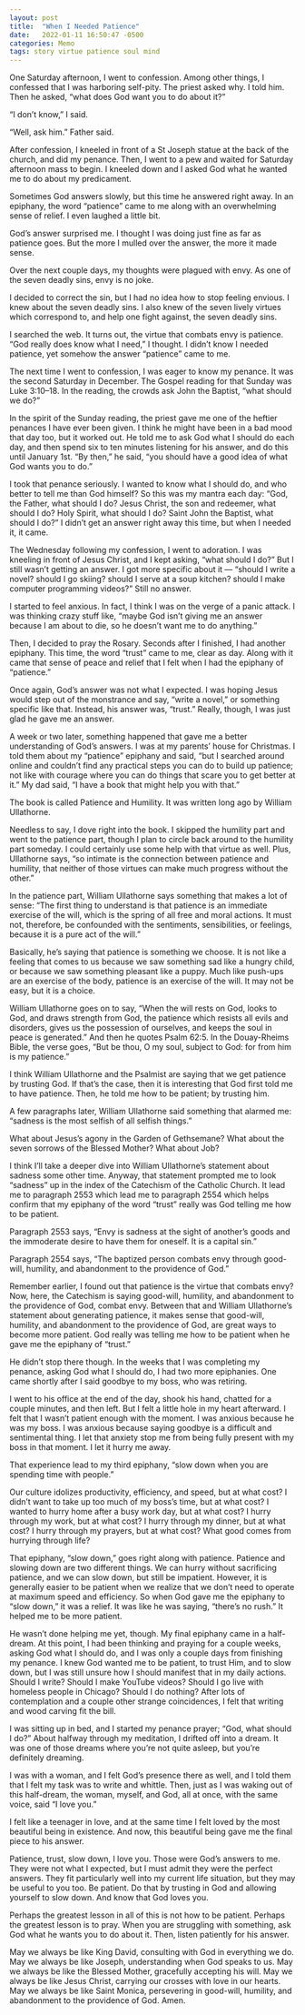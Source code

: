```yaml
---
layout: post
title:  "When I Needed Patience"
date:   2022-01-11 16:50:47 -0500
categories: Memo
tags: story virtue patience soul mind
---
```

One Saturday afternoon, I went to confession. Among other things, I confessed that I was harboring self-pity. The priest asked why. I told him. Then he asked, “what does God want you to do about it?”

“I don’t know,” I said.

“Well, ask him.” Father said.

After confession, I kneeled in front of a St Joseph statue at the back of the church, and did my penance. Then, I went to a pew and waited for Saturday afternoon mass to begin. I kneeled down and I asked God what he wanted me to do about my predicament.

Sometimes God answers slowly, but this time he answered right away. In an epiphany, the word “patience” came to me along with an overwhelming sense of relief. I even laughed a little bit.

God’s answer surprised me. I thought I was doing just fine as far as patience goes. But the more I mulled over the answer, the more it made sense.

Over the next couple days, my thoughts were plagued with envy. As one of the seven deadly sins, envy is no joke.

I decided to correct the sin, but I had no idea how to stop feeling envious. I knew about the seven deadly sins. I also knew of the seven lively virtues which correspond to, and help one fight against, the seven deadly sins.

I searched the web. It turns out, the virtue that combats envy is patience. “God really does know what I need,” I thought. I didn’t know I needed patience, yet somehow the answer “patience” came to me.

The next time I went to confession, I was eager to know my penance. It was the second Saturday in December. The Gospel reading for that Sunday was Luke 3:10–18. In the reading, the crowds ask John the Baptist, “what should we do?”

In the spirit of the Sunday reading, the priest gave me one of the heftier penances I have ever been given. I think he might have been in a bad mood that day too, but it worked out. He told me to ask God what I should do each day, and then spend six to ten minutes listening for his answer, and do this until January 1st. “By then,” he said, “you should have a good idea of what God wants you to do.”

I took that penance seriously. I wanted to know what I should do, and who better to tell me than God himself? So this was my mantra each day: “God, the Father, what should I do? Jesus Christ, the son and redeemer, what should I do? Holy Spirit, what should I do? Saint John the Baptist, what should I do?” I didn’t get an answer right away this time, but when I needed it, it came.

The Wednesday following my confession, I went to adoration. I was kneeling in front of Jesus Christ, and I kept asking, “what should I do?” But I still wasn’t getting an answer. I got more specific about it — “should I write a novel? should I go skiing? should I serve at a soup kitchen? should I make computer programming videos?” Still no answer.

I started to feel anxious. In fact, I think I was on the verge of a panic attack. I was thinking crazy stuff like, “maybe God isn’t giving me an answer because I am about to die, so he doesn’t want me to do anything.”

Then, I decided to pray the Rosary. Seconds after I finished, I had another epiphany. This time, the word “trust” came to me, clear as day. Along with it came that sense of peace and relief that I felt when I had the epiphany of “patience.”

Once again, God’s answer was not what I expected. I was hoping Jesus would step out of the monstrance and say, “write a novel,” or something specific like that. Instead, his answer was, “trust.” Really, though, I was just glad he gave me an answer.

A week or two later, something happened that gave me a better understanding of God’s answers. I was at my parents’ house for Christmas. I told them about my “patience” epiphany and said, “but I searched around online and couldn’t find any practical steps you can do to build up patience; not like with courage where you can do things that scare you to get better at it.” My dad said, “I have a book that might help you with that.”

The book is called Patience and Humility. It was written long ago by William Ullathorne.

Needless to say, I dove right into the book. I skipped the humility part and went to the patience part, though I plan to circle back around to the humility part someday. I could certainly use some help with that virtue as well. Plus, Ullathorne says, “so intimate is the connection between patience and humility, that neither of those virtues can make much progress without the other.”

In the patience part, William Ullathorne says something that makes a lot of sense:
“The first thing to understand is that patience is an immediate exercise of the will, which is the spring of all free and moral actions. It must not, therefore, be confounded with the sentiments, sensibilities, or feelings, because it is a pure act of the will.”

Basically, he’s saying that patience is something we choose. It is not like a feeling that comes to us because we saw something sad like a hungry child, or because we saw something pleasant like a puppy. Much like push-ups are an exercise of the body, patience is an exercise of the will. It may not be easy, but it is a choice.

William Ullathorne goes on to say, “When the will rests on God, looks to God, and draws strength from God, the patience which resists all evils and disorders, gives us the possession of ourselves, and keeps the soul in peace is generated.”
And then he quotes Psalm 62:5. In the Douay-Rheims Bible, the verse goes, “But be thou, O my soul, subject to God: for from him is my patience.”

I think William Ullathorne and the Psalmist are saying that we get patience by trusting God. If that’s the case, then it is interesting that God first told me to have patience. Then, he told me how to be patient; by trusting him.

A few paragraphs later, William Ullathorne said something that alarmed me: “sadness is the most selfish of all selfish things.”

What about Jesus’s agony in the Garden of Gethsemane? What about the seven sorrows of the Blessed Mother? What about Job?

I think I’ll take a deeper dive into William Ullathorne’s statement about sadness some other time. Anyway, that statement prompted me to look “sadness” up in the index of the Catechism of the Catholic Church. It lead me to paragraph 2553 which lead me to paragraph 2554 which helps confirm that my epiphany of the word “trust” really was God telling me how to be patient.

Paragraph 2553 says, “Envy is sadness at the sight of another’s goods and the immoderate desire to have them for oneself. It is a capital sin.”

Paragraph 2554 says, “The baptized person combats envy through good-will, humility, and abandonment to the providence of God.”

Remember earlier, I found out that patience is the virtue that combats envy? Now, here, the Catechism is saying good-will, humility, and abandonment to the providence of God, combat envy. Between that and William Ullathorne’s statement about generating patience, it makes sense that good-will, humility, and abandonment to the providence of God, are great ways to become more patient. God really was telling me how to be patient when he gave me the epiphany of “trust.”

He didn’t stop there though. In the weeks that I was completing my penance, asking God what I should do, I had two more epiphanies. One came shortly after I said goodbye to my boss, who was retiring.

I went to his office at the end of the day, shook his hand, chatted for a couple minutes, and then left. But I felt a little hole in my heart afterward. I felt that I wasn’t patient enough with the moment. I was anxious because he was my boss. I was anxious because saying goodbye is a difficult and sentimental thing. I let that anxiety stop me from being fully present with my boss in that moment. I let it hurry me away.

That experience lead to my third epiphany, “slow down when you are spending time with people.”

Our culture idolizes productivity, efficiency, and speed, but at what cost? I didn’t want to take up too much of my boss’s time, but at what cost? I wanted to hurry home after a busy work day, but at what cost? I hurry through my work, but at what cost? I hurry through my dinner, but at what cost? I hurry through my prayers, but at what cost? What good comes from hurrying through life?

That epiphany, “slow down,” goes right along with patience. Patience and slowing down are two different things. We can hurry without sacrificing patience, and we can slow down, but still be impatient. However, it is generally easier to be patient when we realize that we don’t need to operate at maximum speed and efficiency. So when God gave me the epiphany to “slow down,” it was a relief. It was like he was saying, “there’s no rush.” It helped me to be more patient.

He wasn’t done helping me yet, though. My final epiphany came in a half-dream. At this point, I had been thinking and praying for a couple weeks, asking God what I should do, and I was only a couple days from finishing my penance. I knew God wanted me to be patient, to trust Him, and to slow down, but I was still unsure how I should manifest that in my daily actions. Should I write? Should I make YouTube videos? Should I go live with homeless people in Chicago? Should I do nothing? After lots of contemplation and a couple other strange coincidences, I felt that writing and wood carving fit the bill.

I was sitting up in bed, and I started my penance prayer; “God, what should I do?” About halfway through my meditation, I drifted off into a dream. It was one of those dreams where you’re not quite asleep, but you’re definitely dreaming.

I was with a woman, and I felt God’s presence there as well, and I told them that I felt my task was to write and whittle. Then, just as I was waking out of this half-dream, the woman, myself, and God, all at once, with the same voice, said “I love you.”

I felt like a teenager in love, and at the same time I felt loved by the most beautiful being in existence. And now, this beautiful being gave me the final piece to his answer.

Patience, trust, slow down, I love you. Those were God’s answers to me. They were not what I expected, but I must admit they were the perfect answers. They fit particularly well into my current life situation, but they may be useful to you too. Be patient. Do that by trusting in God and allowing yourself to slow down. And know that God loves you.

Perhaps the greatest lesson in all of this is not how to be patient. Perhaps the greatest lesson is to pray. When you are struggling with something, ask God what he wants you to do about it. Then, listen patiently for his answer.

May we always be like King David, consulting with God in everything we do.
May we always be like Joseph, understanding when God speaks to us.
May we always be like the Blessed Mother, gracefully accepting his will.
May we always be like Jesus Christ, carrying our crosses with love in our hearts.
May we always be like Saint Monica, persevering in good-will, humility, and abandonment to the providence of God.
Amen.
